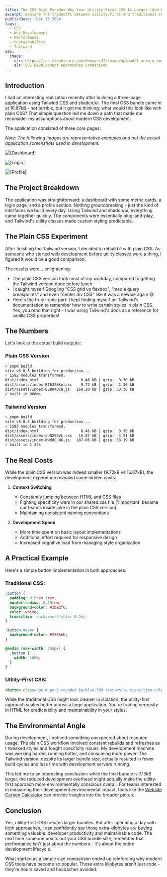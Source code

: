 ```yaml
---
title: The CSS Size Paradox Why Your Utility-First CSS Is Larger (And Why That's Okay)
excerpt: Explore the tradeoffs between utility-first and traditional CSS approaches, examining bundle sizes, developer experience, and environmental impact in modern web development.
publishDate: 'Dec 15 2024'
tags:
  - CSS
  - Web Development
  - Performance
  - Sustainability
  - Tailwind
seo:
  image:
    src: https://res.cloudinary.com/dnmuyrcd7/image/upload/f_auto,q_auto/v1/Blog/css-paradox/sntje6rvkkjm0d3pyz7k
    alt: CSS Development Approaches Comparison
---
```


## Introduction

I had an interesting realization recently after building a three-page application using Tailwind CSS and shadcn/ui. The final CSS bundle came in at 16.87kB - not terrible, but it got me thinking: what would this look like with plain CSS? That simple question led me down a path that made me reconsider my assumptions about modern CSS development.

The application consisted of three core pages:

_Note: The following images are representative examples and not the actual application screenshots used in development._

![[Dashboard]](https://res.cloudinary.com/dnmuyrcd7/image/upload/f_auto,q_auto/v1/Blog/css-paradox/dsbfcvge59ppcdt9jwyw)

![[Login]](https://res.cloudinary.com/dnmuyrcd7/image/upload/f_auto,q_auto/v1/Blog/css-paradox/obdefauvrp70xyesyv6s)

![[Profile]](https://res.cloudinary.com/dnmuyrcd7/image/upload/f_auto,q_auto/v1/Blog/css-paradox/v3fdgrgamosrfedfaoiz)

## The Project Breakdown

The application was straightforward: a dashboard with some metric cards, a login page, and a profile section. Nothing groundbreaking - just the kind of interfaces we build every day. Using Tailwind and shadcn/ui, everything came together quickly. The components were essentially plug-and-play, and Tailwind's utility classes made custom styling predictable.

## The Plain CSS Experiment

After finishing the Tailwind version, I decided to rebuild it with plain CSS. As someone who started web development before utility classes were a thing, I figured it would be a good comparison.

The results were... enlightening:

- The plain CSS version took most of my workday, compared to getting the Tailwind version done before lunch
- I caught myself Googling "CSS grid vs flexbox", "media query breakpoints" and even "center div CSS" like it was a newbie again 😅
- Here's the truly ironic part: I kept finding myself on Tailwind's documentation to remember how to write certain styles in plain CSS. Yes, you read that right - I was using Tailwind's docs as a reference for vanilla CSS properties!

## The Numbers

Let's look at the actual build outputs:

### Plain CSS Version

```bash
> pnpm build
vite v6.0.3 building for production...
✓ 1582 modules transformed.
dist/index.html                   0.46 kB │ gzip:  0.30 kB
dist/assets/index-B76JZ6kn.css    9.72 kB │ gzip:  2.30 kB
dist/assets/index-B8BU4Oca.js   160.20 kB │ gzip: 50.30 kB
✓ built in 868ms
```

### Tailwind Version

```bash
> pnpm build
vite v6.0.3 building for production...
✓ 1583 modules transformed.
dist/index.html                   0.46 kB │ gzip:  0.30 kB
dist/assets/index-auN296VL.css   16.87 kB │ gzip:  3.91 kB
dist/assets/index-BwddC_WK.js   187.06 kB │ gzip: 58.19 kB
✓ built in 1.25s
```

## The Real Costs

While the plain CSS version was indeed smaller (9.72kB vs 16.87kB), the development experience revealed some hidden costs:

1. **Context Switching**

   - Constantly jumping between HTML and CSS files
   - Fighting specificity wars in our shared.css file ('!important' became our team's inside joke in the plain CSS version)
   - Maintaining consistent naming conventions

2. **Development Speed**
   - More time spent on basic layout implementations
   - Additional effort required for responsive design
   - Increased cognitive load from managing style organization

## A Practical Example

Here's a simple button implementation in both approaches:

### Traditional CSS:

```css
.button {
  padding: 0.5rem 1rem;
  border-radius: 0.25rem;
  background-color: #3b82f6;
  color: white;
  transition: background-color 0.2s;
}

.button:hover {
  background-color: #2563eb;
}

@media (max-width: 768px) {
  .button {
    width: 100%;
  }
}
```

### Utility-First CSS:

```html
<button class="px-4 py-2 rounded bg-blue-500 text-white transition-colors hover:bg-blue-600 md:w-auto w-full">Click me</button>
```

While the traditional CSS might look cleaner in isolation, the utility-first approach scales better across a large application. You're trading verbosity in HTML for predictability and maintainability in your styles.

## The Environmental Angle

During development, I noticed something unexpected about resource usage. The plain CSS workflow involved constant rebuilds and refreshes as I tweaked styles and fought specificity issues. My development machine was working harder, running hotter, and consuming more power. The Tailwind version, despite its larger bundle size, actually resulted in fewer build cycles and less time with development servers running.

This led me to an interesting conclusion: while the final bundle is 7.15kB larger, the reduced development overhead might actually make the utility-first approach more environmentally conscious overall. For teams interested in measuring their development environmental impact, tools like the [Website Carbon Calculator](https://www.websitecarbon.com/) can provide insights into the broader picture.

## Conclusion

Yes, utility-first CSS creates larger bundles. But after spending a day with both approaches, I can confidently say those extra kilobytes are buying something valuable: developer productivity and maintainable code. The next time someone points out your CSS bundle size, remember that performance isn't just about the numbers - it's about the entire development lifecycle.

What started as a simple size comparison ended up reinforcing why modern CSS tools have become so popular. Those extra kilobytes aren't just code - they're hours saved and headaches avoided.
